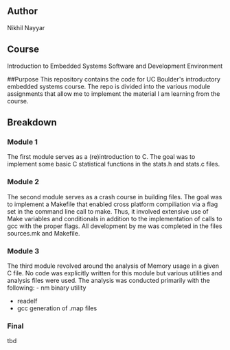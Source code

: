 ## Author
Nikhil Nayyar
## Course 
Introduction to Embedded Systems Software and Development Environment

##Purpose
This repository contains the code for UC Boulder's introductory embedded systems course. The repo is divided into the various module assignments that allow me to implement the material I am learning from the course.

## Breakdown
### Module 1
The first module serves as a (re)introduction to C. The goal was to implement some basic C statistical functions in the stats.h and stats.c files.
### Module 2
The second module serves as a crash course in building files. The goal was to implement a Makefile that enabled cross platform compiliation via a flag set in the command line call to make. Thus, it involved extensive use of Make variables and conditionals in addition to the implementation of calls to gcc with the proper flags. All development by me was completed in the files sources.mk and Makefile.
### Module 3
The third module revolved around the analysis of Memory usage in a given C file. No code was explicitly written for this module but various utilities and analysis files were used. The analysis was conducted primarily with the following: - nm binary utility
- readelf
- gcc generation of .map files
### Final
tbd
